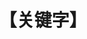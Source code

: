 ---
title: "【关键字】"
menu:
  main:
    identifier: "cpp-keywords"
    parent: "cpp"
    name: "关键字"
    weight: 5
---